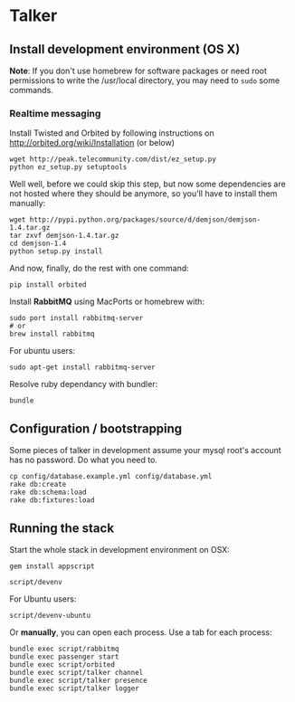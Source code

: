 # Talker

## Install development environment (OS X)

**Note**: If you don't use homebrew for software packages or need root permissions to write the /usr/local directory, you may need to `sudo` some commands.

### Realtime messaging

Install Twisted and Orbited by following instructions on http://orbited.org/wiki/Installation (or below)

    wget http://peak.telecommunity.com/dist/ez_setup.py
    python ez_setup.py setuptools

Well well, before we could skip this step, but now some dependencies are not hosted where they should be anymore, so you'll have to install them manually:

    wget http://pypi.python.org/packages/source/d/demjson/demjson-1.4.tar.gz
    tar zxvf demjson-1.4.tar.gz
    cd demjson-1.4
    python setup.py install

And now, finally, do the rest with one command:

    pip install orbited

Install **RabbitMQ** using MacPorts or homebrew with:

    sudo port install rabbitmq-server
    # or
    brew install rabbitmq

For ubuntu users:

    sudo apt-get install rabbitmq-server

Resolve ruby dependancy with bundler:

    bundle

## Configuration / bootstrapping

Some pieces of talker in development assume your mysql root's account has no password. Do what you need to.

    cp config/database.example.yml config/database.yml
    rake db:create
    rake db:schema:load
    rake db:fixtures:load

## Running the stack

Start the whole stack in development environment on OSX:

    gem install appscript

    script/devenv

For Ubuntu users:

    script/devenv-ubuntu

Or **manually**, you can open each process. Use a tab for each process:

    bundle exec script/rabbitmq
    bundle exec passenger start
    bundle exec script/orbited
    bundle exec script/talker channel
    bundle exec script/talker presence
    bundle exec script/talker logger

